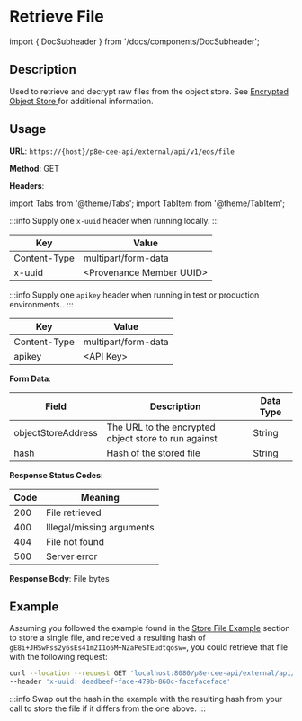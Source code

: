 # Retrieve File

import { DocSubheader } from '/docs/components/DocSubheader';

<DocSubheader text="Retrieve and decrypt a file"
/>

## Description

Used to retrieve and decrypt raw files from the object store. See [Encrypted Object Store ](https://developer.provenance.io/docs/p8e/overview/encrypted-object-store)for additional information.

## Usage

**URL**: `https://{host}/p8e-cee-api/external/api/v1/eos/file`

**Method**: GET

**Headers**:

import Tabs from '@theme/Tabs';
import TabItem from '@theme/TabItem';

<Tabs>
<TabItem value="local" label="Local">

:::info
Supply one `x-uuid` header when running locally.
:::

| Key          | Value                      |
| ------------ | -------------------------- |
| Content-Type | multipart/form-data        |
| x-uuid       | \<Provenance Member UUID\> |

</TabItem>
<TabItem value="test-production" label="Test/Production">

:::info
Supply one `apikey` header when running in test or production environments..
:::

| Key          | Value               |
| ------------ | ------------------- |
| Content-Type | multipart/form-data |
| apikey       | \<API Key\>         |

</TabItem>
</Tabs>

**Form Data**:

| Field              | Description                                          | Data Type |
| ------------------ | ---------------------------------------------------- | --------- |
| objectStoreAddress | The URL to the encrypted object store to run against | String    |
| hash               | Hash of the stored file                              | String    |

**Response Status Codes**:

| Code | Meaning                   |
| ---- | ------------------------- |
| 200  | File retrieved            |
| 400  | Illegal/missing arguments |
| 404  | File not found            |
| 500  | Server error              |

**Response Body**: File bytes

## Example

Assuming you followed the example found in the [Store File Example](store-file.md#example) section to store a single file, and received a resulting hash of `gE8i+JHSwPss2y6sEs41m2I1o6M+NZaPeSTEudtqosw=`, you could retrieve that file with the following request:

```bash
curl --location --request GET 'localhost:8080/p8e-cee-api/external/api/v1/eos/file?objectStoreAddress=grpc://localhost:5001&hash=gE8i+JHSwPss2y6sEs41m2I1o6M+NZaPeSTEudtqosw=' \
--header 'x-uuid: deadbeef-face-479b-860c-facefaceface'
```

:::info
Swap out the hash in the example with the resulting hash from your call to store the file if it differs from the one above.
:::

